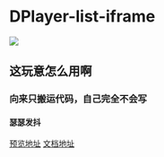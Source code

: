 # DPlayer-list-iframe
![](https://img.shields.io/badge/php->=5.3-purple.svg)

## 这玩意怎么用啊

### 向来只搬运代码，自己完全不会写

#### 瑟瑟发抖

[预览地址](http://api.menhood.wang/dplayerlist/)
[文档地址](https://www.showdoc.cc/web/#/page/475148438362044)

